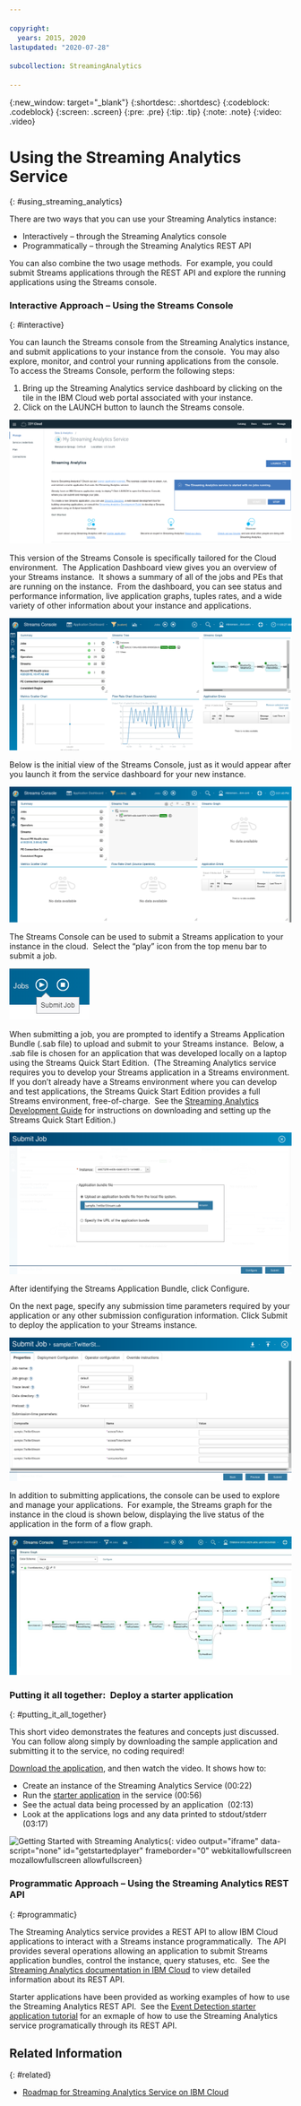 ```yaml
---

copyright:
  years: 2015, 2020
lastupdated: "2020-07-28"

subcollection: StreamingAnalytics

---
```




<!-- Attribute definitions -->
{:new_window: target="_blank"}
{:shortdesc: .shortdesc}
{:codeblock: .codeblock}
{:screen: .screen}
{:pre: .pre}
{:tip: .tip}
{:note: .note}
{:video: .video}


# Using the Streaming Analytics Service
{: #using_streaming_analytics}

There are two ways that you can use your Streaming Analytics instance:

- Interactively – through the Streaming Analytics console
- Programmatically – through the Streaming Analytics REST API

You can also combine the two usage methods.  For example, you could submit Streams applications through the REST API and explore the running applications using the Streams console.

### Interactive Approach – Using the Streams Console
{: #interactive}

You can launch the Streams console from the Streaming Analytics instance, and submit applications to your instance from the console.  You may also explore, monitor, and control your running applications from the console.  To access the Streams Console, perform the following steps:

1.  Bring up the Streaming Analytics service dashboard by clicking on the tile in the IBM Cloud web portal associated with your instance.
2.  Click on the LAUNCH button to launch the Streams console.

![Streaming Analytics dashboard](images/using/Dashboard.png)

This version of the Streams Console is specifically tailored for the Cloud environment.  The Application Dashboard view gives you an overview of your Streams instance.  It shows a summary of all of the jobs and PEs that are running on the instance.  From the dashboard, you can see status and performance information, live application graphs, tuples rates, and a wide variety of other information about your instance and applications.

![Streams Console](images/using/Console.png)

Below is the initial view of the Streams Console, just as it would appear after you launch it from the service dashboard for your new instance.

![Streams Console with no running jobs](images/using/ConsoleNoJobs.png)

The Streams Console can be used to submit a Streams application to your instance in the cloud.  Select the “play” icon from the top menu bar to submit a job.

![Job submit icon](images/using/ConsoleSubmitJobIcon.png)

When submitting a job, you are prompted to identify a Streams Application Bundle (.sab file) to upload and submit to your Streams instance.  Below, a .sab file is chosen for an application that was developed locally on a laptop using the Streams Quick Start Edition.  (The Streaming Analytics service requires you to develop your Streams application in a Streams environment.  If you don’t already have a Streams environment where you can develop and test applications, the Streams Quick Start Edition provides a full Streams environment, free-of-charge.  See the [Streaming Analytics Development Guide](https://developer.ibm.com/streamsdev/docs/development-guide-choice/) for instructions on downloading and setting up the Streams Quick Start Edition.)

![Submit twitter stream job](images/using/SubmitJobTwitterStream.png)

After identifying the Streams Application Bundle, click Configure.

On the next page, specify any submission time parameters required by your application or any other submission configuration information. Click Submit to deploy the application to your Streams instance.

![Job submission parameters](images/using/SubmitParams.png)

In addition to submitting applications, the console can be used to explore and manage your applications.  For example, the Streams graph for the instance in the cloud is shown below, displaying the live status of the application in the form of a flow graph.

![Application flow graph and tuple rates](images/using/Graph.png)

### Putting it all together:  Deploy a starter application
{: #putting_it_all_together}

  This short video demonstrates the features and concepts just discussed.  You can follow along simply by downloading the sample application and submitting it to the service, no coding required!

[Download the application](https://github.com/IBMStreams/samples/releases/download/20170322_release/StockTradesStarterApp.sab), and then watch the video. It shows how to:

- Create an instance of the Streaming Analytics Service (00:22)
- Run the [starter application](https://github.com/IBMStreams/samples/releases/download/20170322_release/StockTradesStarterApp.sab) in the service (00:56)
- See the actual data being processed by an application  (02:13)
- Look at the applications logs and any data printed to stdout/stderr  (03:17)

![Getting Started with Streaming Analytics](https://www.youtube.com/embed/aXAqAaijzWc){: video output="iframe" data-script="none" id="getstartedplayer" frameborder="0" webkitallowfullscreen mozallowfullscreen allowfullscreen}

### Programmatic Approach – Using the Streaming Analytics REST API
{: #programmatic}

The Streaming Analytics service provides a REST API to allow IBM Cloud applications to interact with a Streams instance programmatically.  The API provides several operations allowing an application to submit Streams application bundles, control the instance, query statuses, etc.  See the [Streaming Analytics documentation in IBM Cloud](https://www.ng.bluemix.net/docs/services/StreamingAnalytics/index.html#r_restapi?cm_sp=dw-bluemix-_-streamsdev-_-devcenter) to view detailed information about its REST API.

Starter applications have been provided as working examples of how to use the Streaming Analytics REST API.  See the [Event Detection starter application tutorial](https://developer.ibm.com/streamsdev/docs/detect-events-with-streams/) for an exmaple of how to use the Streaming Analytics service programatically through its REST API.

## Related Information
{: #related}

- [Roadmap for Streaming Analytics Service on IBM Cloud](/docs/StreamingAnalytics?topic=StreamingAnalytics-roadmap)

